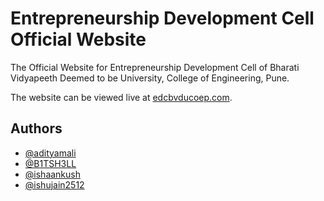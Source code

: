 
# Entrepreneurship Development Cell Official Website

The Official Website for Entrepreneurship Development Cell of Bharati Vidyapeeth Deemed to be University, College of Engineering, Pune.

The website can be viewed live at [edcbvducoep.com](https://edcbvducoep.com).


## Authors

- [@adityamali](https://github.com/adityamali)
- [@B1TSH3LL](https://github.com/B1TSH3LL)
- [@ishaankush](https://github.com/ishaankush)
- [@ishujain2512](https://github.com/ishujain2512)
